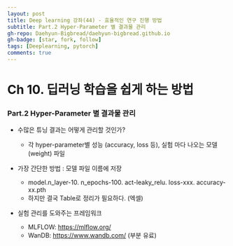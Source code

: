 ```yaml
---
layout: post
title: Deep learning 강좌(44) - 효율적인 연구 진행 방법
subtitle: Part.2 Hyper-Parameter 별 결과물 관리
gh-repo: Daehyun-Bigbread/daehyun-bigbread.github.io
gh-badge: [star, fork, follow]
tags: [Deeplearning, pytorch]
comments: true
---
```


# Ch 10. 딥러닝 학습을 쉽게 하는 방법

### Part.2 Hyper-Parameter 별 결과물 관리

* 수많은 튜닝 결과는 어떻게 관리할 것인가?
  * 각 hyper-parameter별 성능 (accuracy, loss 등), 실험 마다 나오는 모델 (weight) 파일



* 가장 간단한 방법 : 모델 파일 이름에 저장
  * model.n_layer-10. n_epochs-100. act-leaky_relu. loss-xxx. accuracy-xx.pth
  * 하지만 결국 Table로 정리가 필요하다. (엑셀)



* 실험 관리를 도와주는 프레임워크
  * MLFLOW: https://mlflow.org/
  * WanDB: https://www.wandb.com/ (부분 유료)
